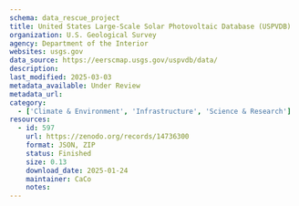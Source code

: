 ```yaml
---
schema: data_rescue_project 
title: United States Large-Scale Solar Photovoltaic Database (USPVDB)
organization: U.S. Geological Survey
agency: Department of the Interior
websites: usgs.gov
data_source: https://eerscmap.usgs.gov/uspvdb/data/
description: 
last_modified: 2025-03-03
metadata_available: Under Review
metadata_url: 
category:
  - ['Climate & Environment', 'Infrastructure', 'Science & Research'] 
resources:
  - id: 597
    url: https://zenodo.org/records/14736300
    format: JSON, ZIP
    status: Finished
    size: 0.13
    download_date: 2025-01-24
    maintainer: CaCo
    notes: 
---
```

